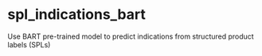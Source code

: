 # spl_indications_bart
Use BART pre-trained model to predict indications from structured product labels (SPLs)
